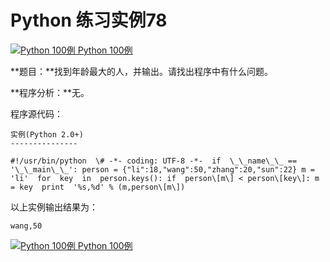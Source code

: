 Python 练习实例78
=============

 [![Python 100例](../images/up.gif) Python 100例](python-100-examples.html)

**题目：**找到年龄最大的人，并输出。请找出程序中有什么问题。

**程序分析：**无。

程序源代码：
```
实例(Python 2.0+)
---------------

#!/usr/bin/python  \# -*- coding: UTF-8 -*-  if  \_\_name\_\_ == '\_\_main\_\_': person = {"li":18,"wang":50,"zhang":20,"sun":22} m = 'li'  for  key  in  person.keys(): if  person\[m\] < person\[key\]: m = key  print  '%s,%d' % (m,person\[m\])
```
以上实例输出结果为：
```
wang,50
```
 [![Python 100例](../images/up.gif) Python 100例](python-100-examples.html)